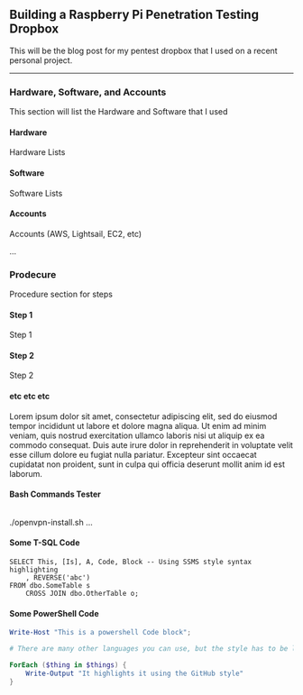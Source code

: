 ## Building a Raspberry Pi Penetration Testing Dropbox

This will be the blog post for my pentest dropbox that I used on a recent personal project.

---

### Hardware, Software, and Accounts

This section will list the Hardware and Software that I used

#### Hardware

Hardware Lists

#### Software

Software Lists

#### Accounts

Accounts (AWS, Lightsail, EC2, etc)

...

### Prodecure

Procedure section for steps

#### Step 1

Step 1

#### Step 2

Step 2

#### etc etc etc

Lorem ipsum dolor sit amet, consectetur adipiscing elit, sed do eiusmod tempor incididunt ut labore et dolore magna aliqua. Ut enim ad minim veniam, quis nostrud exercitation ullamco laboris nisi ut aliquip ex ea commodo consequat. Duis aute irure dolor in reprehenderit in voluptate velit esse cillum dolore eu fugiat nulla pariatur. Excepteur sint occaecat cupidatat non proident, sunt in culpa qui officia deserunt mollit anim id est laborum.

#### Bash Commands Tester

```bash

```
./openvpn-install.sh
...

#### Some T-SQL Code

```tsql
SELECT This, [Is], A, Code, Block -- Using SSMS style syntax highlighting
    , REVERSE('abc')
FROM dbo.SomeTable s
    CROSS JOIN dbo.OtherTable o;
```

#### Some PowerShell Code

```powershell
Write-Host "This is a powershell Code block";

# There are many other languages you can use, but the style has to be loaded first

ForEach ($thing in $things) {
    Write-Output "It highlights it using the GitHub style"
}
```
